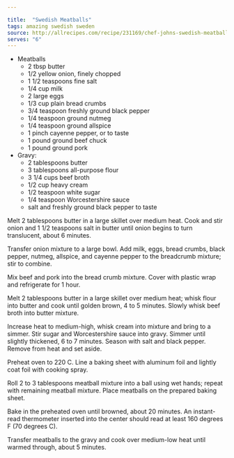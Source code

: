 ```yaml
---

title:  "Swedish Meatballs"
tags: amazing swedish sweden
source: http://allrecipes.com/recipe/231169/chef-johns-swedish-meatballs/
serves: "6"
---
```

* Meatballs
  * 2 tbsp butter
  * 1/2 yellow onion, finely chopped
  * 1 1/2 teaspoons fine salt
  * 1/4 cup milk
  * 2 large eggs
  * 1/3 cup plain bread crumbs
  * 3/4 teaspoon freshly ground black pepper
  * 1/4 teaspoon ground nutmeg
  * 1/4 teaspoon ground allspice
  * 1 pinch cayenne pepper, or to taste
  * 1 pound ground beef chuck
  * 1 pound ground pork
* Gravy:
  * 2 tablespoons butter
  * 3 tablespoons all-purpose flour
  * 3 1/4 cups beef broth
  * 1/2 cup heavy cream
  * 1/2 teaspoon white sugar
  * 1/4 teaspoon Worcestershire sauce
  * salt and freshly ground black pepper to taste

Melt 2 tablespoons butter in a large skillet over medium heat. Cook and stir onion and 1 1/2 teaspoons salt in butter until onion begins to turn translucent, about 6 minutes.

Transfer onion mixture to a large bowl. Add milk, eggs, bread crumbs, black pepper, nutmeg, allspice, and cayenne pepper to the breadcrumb mixture; stir to combine.

Mix beef and pork into the bread crumb mixture. Cover with plastic wrap and refrigerate for 1 hour.

Melt 2 tablespoons butter in a large skillet over medium heat; whisk flour into butter and cook until golden brown, 4 to 5 minutes. Slowly whisk beef broth into butter mixture.

Increase heat to medium-high, whisk cream into mixture and bring to a simmer. Stir sugar and Worcestershire sauce into gravy. Simmer until slightly thickened, 6 to 7 minutes. Season with salt and black pepper. Remove from heat and set aside.

Preheat oven to 220 C. Line a baking sheet with aluminum foil and lightly coat foil with cooking spray.

Roll 2 to 3 tablespoons meatball mixture into a ball using wet hands; repeat with remaining meatball mixture. Place meatballs on the prepared baking sheet.

Bake in the preheated oven until browned, about 20 minutes. An instant-read thermometer inserted into the center should read at least 160 degrees F (70 degrees C).

Transfer meatballs to the gravy and cook over medium-low heat until warmed through, about 5 minutes.

